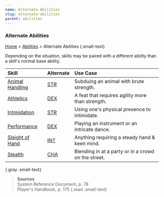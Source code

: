 ```yaml
---
name: Alternate Abilities
slug: alternate-abilities
parent: abilities
---
```

### Alternate Abilities
[Home](dm-operations-center) > [Abilities](abilities-menu) > Alternate Abilities {.small-text}

Depending on the situation, skills may be paired with a different ability than a skill's normal base ability.

| Skill                              | Alternate           | Use Case                                            |
| :--------------------------------- | :------------------ | :-------------------------------------------------- |
| [Animal Handling](animal-handling) | [STR](STRENGTH)     | Subduing an animal with brute strength.             |
| [Athletics](athletics)             | [DEX](DEXTERITY)    | A feat that requires agility more than strength.    |
| [Intimidation](intimidation)       | [STR](STRENGTH)     | Using one's physical presence to intimidate.        |
| [Performance](performance)         | [DEX](DEXTERITY)    | Playing an instrument or an intricate dance.        |
| [Sleight of Hand](sleight-of-hand) | [INT](INTELLIGENCE) | Anything requiring a steady hand & keen mind.       |
| [Stealth](stealth)                 | [CHA](CHARISMA)     | Blending in at a party or in a crowd on the street. |
{.gray .small-text}

> **Sources** <br/>
> System Reference Document, p. 78<br/>
> Player's Handbook, p. 175
{.read .small-text}


